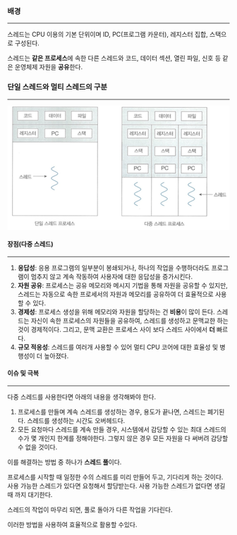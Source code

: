### 배경
- - -

스레드는 CPU 이용의 기본 단위이며 ID, PC(프로그램 카운터), 레지스터 집합, 스택으로 구성된다.

스레드는 **같은 프로세스**에 속한 다른 스레드와 코드, 데이터 섹션, 열린 파일, 신호 등
같은 운영체제 자원을 **공유**한다.

### 단일 스레드와 멀티 스레드의 구분
- - -
<div align='center'>
<img src="2week_img/Thread.png" width="600px">
</div>

#### 장점(다중 스레드)
- - -

1. **응답성**: 응용 프로그램의 일부분이 봉쇄되거나, 하나의 작업을 수행하더라도 프로그램이 멈추지
않고 계속 작동하여 사용자에 대한 응답성을 증가시킨다.
2. **자원 공유**: 프로세스는 공유 메모리와 메시지 기법을 통해 자원을 공유할 수 있지만, 스레드는
자동으로 속한 프로세서의 자원과 메모리를 공유하여 더 효율적으로 사용할 수 있다. 
3. **경제성**: 프로세스 생성을 위해 메모리와 자원을 할당하는 건 **비용**이 많이 든다.
스레드는 자신이 속한 프로세스의 자원들을 공유하여, 스레드를 생성하고 문맥교한 하는 것이 경제적이다.
그리고, 문맥 교환은 프로세스 사이 보다 스레드 사이에서 **더** 빠르다.
4. **규모 적응성**: 스레드를 여러개 사용할 수 있어 멀티 CPU 코어에 대한 효율성 및 병행성이 더 높아졌다.

#### 이슈 및 극복
- - -

다중 스레드를 사용한다면 아래의 내용을 생각해봐야 한다.

1. 프로세스를 만들며 계속 스레드를 생성하는 경우, 용도가 끝나면, 스레드는 폐기된다. 스레드를 생성하는 시간도 오버헤드다.
2. 모든 요청마다 스레드를 계속 만들 경우, 시스템에서 감당할 수 있는 최대 스레드의 수가 몇 개인지 한계를 정해야한다.
그렇지 않은 경우 모든 자원을 다 써버려 감당할 수 없을 것이다.

이를 해결하는 방법 중 하나가 **스레드 풀**이다.

프로세스를 시작할 때 일정한 수의 스레드를 미리 만들어 두고, 기다리게 하는 것이다.
사용 가능한 스레드가 있다면 요청해서 할당받는다.
사용 가능한 스레드가 없다면 생길때 까지 대기한다.

스레드의 작업이 마무리 되면, 풀로 돌아가 다른 작업을 기다린다.

이러한 방법을 사용하여 효율적으로 활용할 수있다.